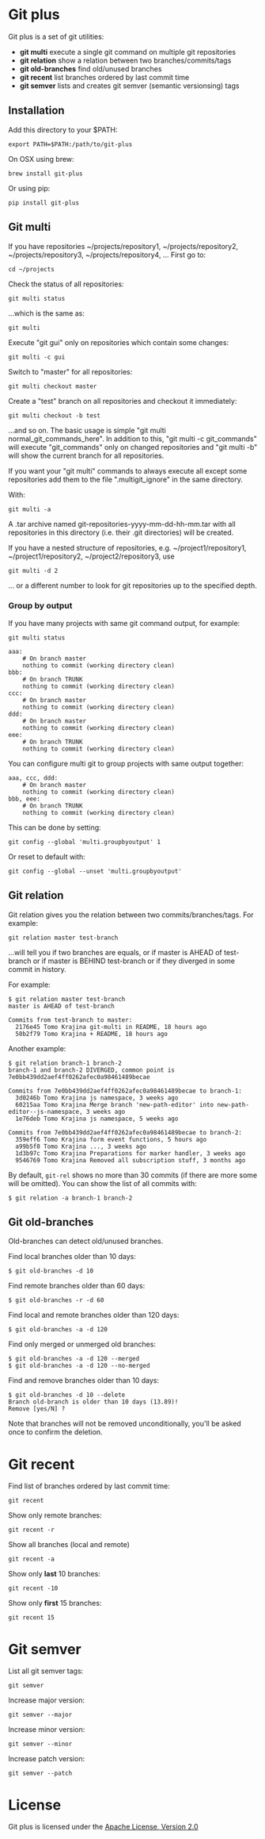 # Git plus

Git plus is a set of git utilities:

 * **git multi** execute a single git command on multiple git repositories
 * **git relation** show a relation between two branches/commits/tags
 * **git old-branches** find old/unused branches
 * **git recent** list branches ordered by last commit time
 * **git semver** lists and creates git semver (semantic versionsing) tags

## Installation

Add this directory to your $PATH:

    export PATH=$PATH:/path/to/git-plus

On OSX using brew:

    brew install git-plus

Or using pip:

    pip install git-plus

## Git multi

If you have repositories ~/projects/repository1, ~/projects/repository2, ~/projects/repository3, ~/projects/repository4, ... First go to:

    cd ~/projects

Check the status of all repositories:

    git multi status

...which is the same as:

    git multi

Execute "git gui" only on repositories which contain some changes:

    git multi -c gui

Switch to "master" for all repositories:

    git multi checkout master

Create a "test" branch on all repositories and checkout it immediately:

    git multi checkout -b test

...and so on. The basic usage is simple "git multi normal_git_commands_here". In addition to this, "git multi -c git_commands" will execute "git_commands" only on changed repositories and "git multi -b" will show the current branch for all repositories.

If you want your "git multi" commands to always execute all except some repositories add them to the file ".multigit_ignore" in the same directory.

With:

    git multi -a

A .tar archive named git-repositories-yyyy-mm-dd-hh-mm.tar with all repositories in this directory (i.e. their .git directories) will be created.

If you have a nested structure of repositories, e.g. ~/project1/repository1, ~/project1/repository2, ~/project2/repository3, use
    
    git multi -d 2

... or a different number to look for git repositories up to the specified depth.

### Group by output

If you have many projects with same git command output, for example:

    git multi status
    
    aaa:
    	# On branch master
    	nothing to commit (working directory clean)
    bbb:
    	# On branch TRUNK
    	nothing to commit (working directory clean)
    ccc:
    	# On branch master
    	nothing to commit (working directory clean)
    ddd:
    	# On branch master
    	nothing to commit (working directory clean)
    eee:
    	# On branch TRUNK
    	nothing to commit (working directory clean)

You can configure multi git to group projects with same output together:

    aaa, ccc, ddd:
    	# On branch master
    	nothing to commit (working directory clean)
    bbb, eee:
    	# On branch TRUNK
    	nothing to commit (working directory clean)

This can be done by setting:

    git config --global 'multi.groupbyoutput' 1

Or reset to default with:

    git config --global --unset 'multi.groupbyoutput'

## Git relation

Git relation gives you the relation between two commits/branches/tags. For example:

    git relation master test-branch

...will tell you if two branches are equals, or if master is AHEAD of test-branch or if master is BEHIND test-branch or if they diverged in some commit in history.

For example:

    $ git relation master test-branch
    master is AHEAD of test-branch

    Commits from test-branch to master:
      2176e45 Tomo Krajina git-multi in README, 18 hours ago
      50b2f79 Tomo Krajina + README, 18 hours ago

Another example:

    $ git relation branch-1 branch-2
    branch-1 and branch-2 DIVERGED, common point is 7e0bb439dd2aef4ff0262afec0a98461489becae

    Commits from 7e0bb439dd2aef4ff0262afec0a98461489becae to branch-1:
      3d0246b Tomo Krajina js namespace, 3 weeks ago
      60215aa Tomo Krajina Merge branch 'new-path-editor' into new-path-editor--js-namespace, 3 weeks ago
      1e76deb Tomo Krajina js namespace, 5 weeks ago

    Commits from 7e0bb439dd2aef4ff0262afec0a98461489becae to branch-2:
      359eff6 Tomo Krajina form event functions, 5 hours ago
      a99b5f8 Tomo Krajina ..., 3 weeks ago
      1d3b97c Tomo Krajina Preparations for marker handler, 3 weeks ago
      9546769 Tomo Krajina Removed all subscription stuff, 3 months ago

By default, `git-rel` shows no more than 30 commits (if there are more some will be omitted). You can show the list of all commits with:

    $ git relation -a branch-1 branch-2

## Git old-branches

Old-branches can detect old/unused branches.

Find local branches older than 10 days:

    $ git old-branches -d 10

Find remote branches older than 60 days:

    $ git old-branches -r -d 60

Find local and remote branches older than 120 days:

    $ git old-branches -a -d 120

Find only merged or unmerged old branches:

    $ git old-branches -a -d 120 --merged
    $ git old-branches -a -d 120 --no-merged

Find and remove branches older than 10 days:

    $ git old-branches -d 10 --delete
    Branch old-branch is older than 10 days (13.89)!
    Remove [yes/N] ?

Note that branches will not be removed unconditionally, you'll be asked once to confirm the deletion.

# Git recent

Find list of branches ordered by last commit time:

    git recent

Show only remote branches:

    git recent -r

Show all branches (local and remote)

    git recent -a

Show only **last** 10 branches:

    git recent -10

Show only **first** 15 branches:

    git recent 15

# Git semver

List all git semver tags:

    git semver

Increase major version:

    git semver --major

Increase minor version:

    git semver --minor

Increase patch version:

    git semver --patch

# License

Git plus is licensed under the [Apache License, Version 2.0](http://www.apache.org/licenses/LICENSE-2.0)
